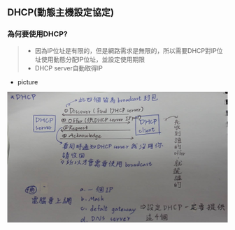 ## DHCP(動態主機設定協定)
### 為何要使用DHCP?
>* 因為IP位址是有限的，但是網路需求是無限的，所以需要DHCP對IP位址使用動態分配IP位址，並設定使用期限
>* DHCP server自動取得IP

* picture
<img src="picture/DHCP.jpg" width="600" height="300"  align=center />


